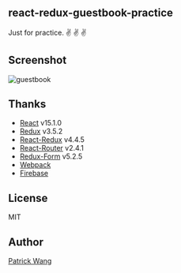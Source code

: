 react-redux-guestbook-practice
---

Just for practice. :v: :v: :v:


## Screenshot

![guestbook](http://i.imgur.com/4KGniUP.png)


## Thanks

* [React](https://github.com/facebook/react) v15.1.0
* [Redux](https://github.com/gaearon/redux) v3.5.2
* [React-Redux](https://github.com/rackt/react-redux) v4.4.5
* [React-Router](https://github.com/rackt/react-router) v2.4.1
* [Redux-Form](https://github.com/erikras/redux-form) v5.2.5
* [Webpack](https://github.com/webpack/webpack)
* [Firebase](https://firebase.google.com/)


## License

MIT


## Author

[Patrick Wang](http://patw.me)
